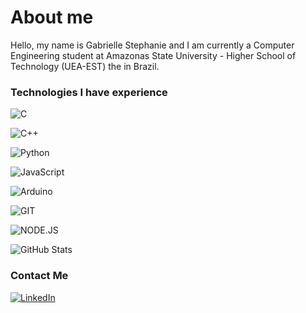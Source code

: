 # About me

Hello, my name is Gabrielle Stephanie and I am currently a  Computer Engineering student at Amazonas State University - Higher School of Technology (UEA-EST) the  in Brazil.



### Technologies I have experience
![C](https://img.shields.io/badge/C-000?style=for-the-badge&logo=c)

![C++](https://img.shields.io/badge/C%2B%2B-000?style=for-the-badge&logo=c%2B%2B&logoColor=00599C)

![Python](https://img.shields.io/badge/Python-000?style=for-the-badge&logo=python)

![JavaScript](https://img.shields.io/badge/JavaScript-000?style=for-the-badge&logo=javascript)

![Arduino](https://img.shields.io/badge/-Arduino-00979D?style=for-the-badge&logo=Arduino&logoColor=white)

![GIT](https://img.shields.io/badge/Git-E34F26?style=for-the-badge&logo=git&logoColor=white)

![NODE.JS](https://img.shields.io/badge/Node.js-43853D?style=for-the-badge&logo=node.js&logoColor=white)

![GitHub Stats](https://github-readme-stats.vercel.app/api?username=GABISTEPH&theme=transparent&bg_color=000&border_color=30A3DC&show_icons=true&icon_color=30A3DC&title_color=E94D5F&text_color=FFF)



### Contact Me
[![LinkedIn](https://img.shields.io/badge/-LinkedIn-000?style=for-the-badge&logo=linkedin&logoColor=30A3DC)](https://www.linkedin.com/in/gabrielle-mestrinho-b162661b9/)